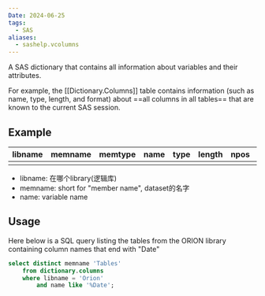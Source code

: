 ```yaml
---
Date: 2024-06-25
tags:
  - SAS
aliases:
  - sashelp.vcolumns
---
```

A SAS dictionary that contains all information about variables and their attributes.

For example, the [[Dictionary.Columns]] table contains information (such as name, type, length, and format) about ==all columns in all tables== that are known to the current SAS session.

## Example

| libname | memname | memtype | name | type | length | npos | label | format |
| ------- | ------- | ------- | ---- | ---- | ------ | ---- | ----- | ------ |
|         |         |         |      |      |        |      |       |        |

- libname: 在哪个library(逻辑库)
- memname: short for "member name", dataset的名字
- name: variable name
## Usage
Here below is a SQL query listing the tables from the ORION library containing column names that end with "Date"
```sql
select distinct memname 'Tables'
	from dictionary.columns
	where libname = 'Orion'
		and name like '%Date';
```